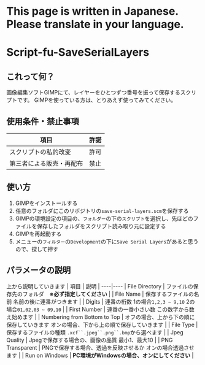 # This page is written in Japanese. Please translate in your language.

# Script-fu-SaveSerialLayers
## これって何？
画像編集ソフトGIMPにて、レイヤーをひとつずつ番号を振って保存するスクリプトです。
GIMPを使っている方は、とりあえず使ってみてください。
## 使用条件・禁止事項
| 項目 | 許諾 |
----|----
スクリプトの私的改変 | 許可
第三者による販売・再配布 | 禁止
## 使い方
1. GIMPをインストールする
2. 任意のフォルダにこのリポジトリの`save-serial-layers.scm`を保存する
3. GIMPの環境設定の項目の、`フォルダー`の下の`スクリプト`を選択し、先ほどのファイルを保存したフォルダをスクリプト読み取り元に設定する
4. GIMPを再起動する
5. メニューの`フィルター`の`Development`の下に`Save Serial Layers`があると思うので、探して押す
## パラメータの説明
上から説明していきます
| 項目 | 説明 |
----|----
| File Directory | ファイルの保存先のフォルダ　**※必ず指定してください** |
| File Name | 保存するファイルの名前  名前の後に連番がつきます |
| Digits | 連番の桁数  1の場合`1,2,3 ~ 9,10` 2の場合`01,02,03 ~ 09,10` |
| First Number | 連番の一番小さい数  この数字から数え始めます |
| Numbering from Bottom to Top | オフの場合、上から下の順に保存していきます  オンの場合、下から上の順で保存していきます |
| File Type | 保存するファイルの種類  `.xcf``.jpeg``.png``.bmp`から選べます |
| Jpeg Quality | Jpegで保存する場合の、画像の品質  最小1、最大10 |
| PNG Transparent | PNGで保存する場合、透過を反映させるか  オンの場合透過させます |
| Run on Windows | **PC環境がWindowsの場合、オンにしてください** |
